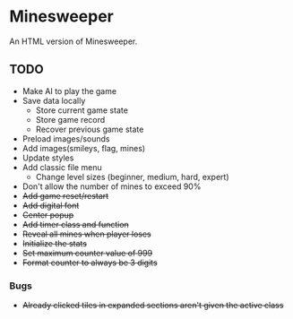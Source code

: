 # Minesweeper
An HTML version of Minesweeper.

## TODO
- Make AI to play the game
- Save data locally
    - Store current game state
    - Store game record
    - Recover previous game state
- Preload images/sounds
- Add images(smileys, flag, mines)
- Update styles
- Add classic file menu
    - Change level sizes (beginner, medium, hard, expert)
- Don't allow the number of mines to exceed 90%
- ~~Add game reset/restart~~
- ~~Add digital font~~
- ~~Center popup~~
- ~~Add timer class and function~~
- ~~Reveal all mines when player loses~~
- ~~Initialize the stats~~
- ~~Set maximum counter value of 999~~
- ~~Format counter to always be 3 digits~~


### Bugs
- ~~Already clicked tiles in expanded sections aren't given the active class~~
